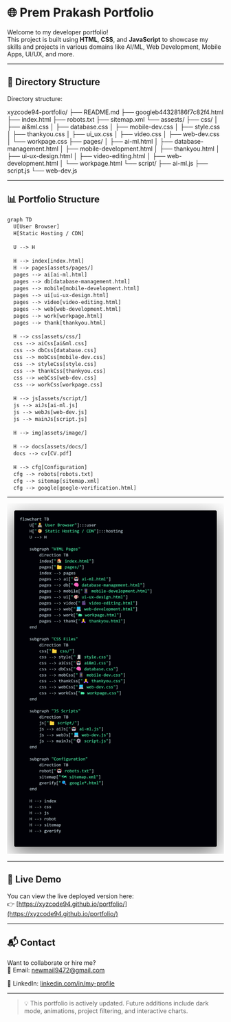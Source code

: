 # 🌐 Prem Prakash Portfolio

Welcome to my developer portfolio!  
This project is built using **HTML**, **CSS**, and **JavaScript** to showcase my skills and projects in various domains like AI/ML, Web Development, Mobile Apps, UI/UX, and more.

---

## 📁 Directory Structure

Directory structure:


xyzcode94-portfolio/
├── README.md
├── googleb44328186f7c82f4.html
├── index.html
├── robots.txt
├── sitemap.xml
└── assests/
    ├── css/
    │   ├── ai&ml.css
    │   ├── database.css
    │   ├── mobile-dev.css
    │   ├── style.css
    │   ├── thankyou.css
    │   ├── ui_ux.css
    │   ├── video.css
    │   ├── web-dev.css
    │   └── workpage.css
    ├── pages/
    │   ├── ai-ml.html
    │   ├── database-management.html
    │   ├── mobile-development.html
    │   ├── thankyou.html
    │   ├── ui-ux-design.html
    │   ├── video-editing.html
    │   ├── web-development.html
    │   └── workpage.html
    └── script/
        ├── ai-ml.js
        ├── script.js
        └── web-dev.js

---

## 📊 Portfolio Structure


```mermaid
graph TD
  U[User Browser]
  H[Static Hosting / CDN]

  U --> H

  H --> index[index.html]
  H --> pages[assets/pages/]
  pages --> ai[ai-ml.html]
  pages --> db[database-management.html]
  pages --> mobile[mobile-development.html]
  pages --> ui[ui-ux-design.html]
  pages --> video[video-editing.html]
  pages --> web[web-development.html]
  pages --> work[workpage.html]
  pages --> thank[thankyou.html]

  H --> css[assets/css/]
  css --> aiCss[ai&ml.css]
  css --> dbCss[database.css]
  css --> mobCss[mobile-dev.css]
  css --> styleCss[style.css]
  css --> thankCss[thankyou.css]
  css --> webCss[web-dev.css]
  css --> workCss[workpage.css]

  H --> js[assets/script/]
  js --> aiJs[ai-ml.js]
  js --> webJs[web-dev.js]
  js --> mainJs[script.js]

  H --> img[assets/image/]

  H --> docs[assets/docs/]
  docs --> cv[CV.pdf]

  H --> cfg[Configuration]
  cfg --> robots[robots.txt]
  cfg --> sitemap[sitemap.xml]
  cfg --> google[google-verification.html]
```


---

![code](https://raw.githubusercontent.com/xyzcode94/portfolio/main/figure.png)

---

## 🔗 Live Demo

You can view the live deployed version here:  
👉 [https://xyzcode94.github.io/portfolio/](https://xyzcode94.github.io/portfolio/)

---

## 📬 Contact

Want to collaborate or hire me?  
📧 Email: newmail9472@gmail.com

🔗 LinkedIn: [linkedin.com/in/my-profile](https://linkedin.com/in/prem-prakash-2bb94b358)

---

> 💡 This portfolio is actively updated. Future additions include dark mode, animations, project filtering, and interactive charts.
